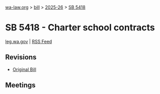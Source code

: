 [wa-law.org](/) > [bill](/bill/) > [2025-26](/bill/2025-26/) > [SB 5418](/bill/2025-26/sb/5418/)

# SB 5418 - Charter school contracts
[leg.wa.gov](https://app.leg.wa.gov/billsummary?BillNumber=5418&Year=2025&Initiative=false) | [RSS Feed](./rss.xml)

## Revisions
* [Original Bill](1/)

## Meetings